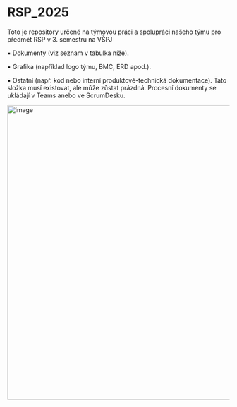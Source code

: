 # RSP_2025
Toto je repository určené na týmovou práci a spolupráci našeho týmu pro předmět RSP v 3. semestru na VŠPJ



▪ Dokumenty (viz seznam v tabulka níže).

▪ Grafika (například logo týmu, BMC, ERD apod.).

▪ Ostatní (např. kód nebo interní produktově-technická dokumentace). Tato složka musí existovat, ale může zůstat prázdná. Procesní dokumenty se ukládají v Teams anebo ve ScrumDesku.

<img width="584" height="668" alt="image" src="https://github.com/user-attachments/assets/fa8a762e-87a6-4a4d-be15-26b3b85f48e1" />
